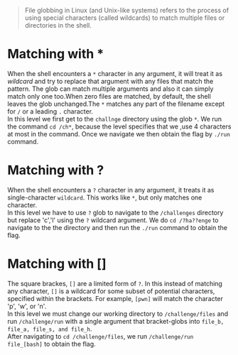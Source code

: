 > File globbing in Linux (and Unix-like systems) refers to the process of using special characters (called wildcards) to match multiple files or directories in the shell.

# Matching with *
When the shell encounters a `*` character in any argument, it will treat it as *wildcard* and try to replace that argument with any files that match the pattern. The glob can match 
multiple arguments and also it can simply match only one too.When zero files are matched, by default, the shell leaves the glob unchanged.The `*` matches any part of the filename except for `/` or a leading `.` character.  
In this level we first get to the `challnge` directory using the glob `*`. We run the command `cd /ch*`, because the level specifies that we ,use 4 characters at most in the command. Once we navigate we then obtain the flag by `./run` command.

# Matching with ?
When the shell encounters a `?` character in any argument, it treats it as single-character `wildcard`. This works like `*`, but only matches one character.  
In this level we have to use `?` glob to navigate to the `/challenges` directory but replace 'c','l' using the `?` wildcard argument. We do `cd /?ha??enge` to navigate to the the directory and then run the `./run` command to obtain the flag.

# Matching with []
The square brackes, `[]` are a limited form of `?`. In this instead of matching any character, `[]` is a wildcard for some subset of potential characters, specified within the brackets. For example, `[pwn]` will match the character 'p', 'w', or 'n'.  
In this level we must change our working directory to `/challenge/files` and run `/challenge/run` with a single argument that bracket-globs into `file_b, file_a, file_s, and file_h`.  
After navigating to `cd /challenge/files`, we run `/challenge/run file_[bash]` to obtain the flag. 
